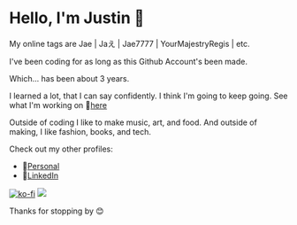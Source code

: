 # Hello, I'm Justin 👋

My online tags are Jae | Jaえ | Jae7777 | YourMajestryRegis | etc.

I've been coding for as long as this Github Account's been made.

Which... has been about 3 years.

I learned a lot, that I can say confidently. I think I'm going to keep going. See what I'm working on 🔗[here](https://www.flatlined.gg/mischief)

Outside of coding I like to make music, art, and food. And outside of making, I like fashion, books, and tech.

Check out my other profiles:

- 🔗[Personal](https://www.justin.flatlined.gg/)
- 🔗[LinkedIn](https://www.linkedin.com/in/justin-flatlined/)

[![ko-fi](https://ko-fi.com/img/githubbutton_sm.svg)](https://ko-fi.com/W7W7116IW6)
![](https://komarev.com/ghpvc/?Jae7777&color=212531)

Thanks for stopping by 😊
